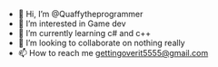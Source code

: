 - 👋 Hi, I’m @Quaffytheprogrammer
- 👀 I’m interested in Game dev
- 🌱 I’m currently learning c# and c++
- 💞️ I’m looking to collaborate on nothing really
- 📫 How to reach me gettingoverit5555@gmail.com

<!---
Quaffytheprogrammer/Quaffytheprogrammer is a ✨ special ✨ repository because its `README.md` (this file) appears on your GitHub profile.
You can click the Preview link to take a look at your changes.
--->
